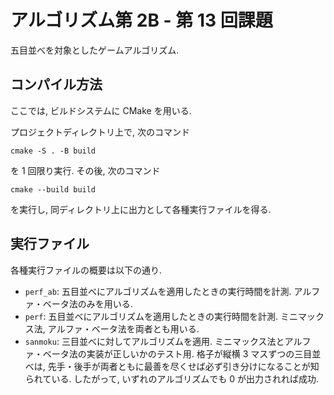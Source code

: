 # アルゴリズム第 2B - 第 13 回課題

五目並べを対象としたゲームアルゴリズム.


## コンパイル方法

ここでは, ビルドシステムに CMake を用いる.

プロジェクトディレクトリ上で, 次のコマンド
```
cmake -S . -B build
```
を 1 回限り実行.
その後, 次のコマンド
```
cmake --build build
```
を実行し, 同ディレクトリ上に出力として各種実行ファイルを得る.


## 実行ファイル

各種実行ファイルの概要は以下の通り.

-   `perf_ab`:
    五目並べにアルゴリズムを適用したときの実行時間を計測.
    アルファ・ベータ法のみを用いる.
-   `perf`:
    五目並べにアルゴリズムを適用したときの実行時間を計測.
    ミニマックス法, アルファ・ベータ法を両者とも用いる.
-   `sanmoku`:
    三目並べに対してアルゴリズムを適用.
    ミニマックス法とアルファ・ベータ法の実装が正しいかのテスト用.
    格子が縦横 3 マスずつの三目並べは,
    先手・後手が両者ともに最善を尽くせば必ず引き分けになることが知られている.
    したがって, いずれのアルゴリズムでも 0 が出力されれば成功.
